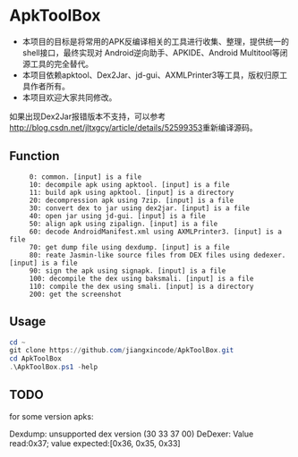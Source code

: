 # ApkToolBox

* 本项目的目标是将常用的APK反编译相关的工具进行收集、整理，提供统一的shell接口，最终实现对 Android逆向助手、APKIDE、Android Multitool等闭源工具的完全替代。
* 本项目依赖apktool、Dex2Jar、jd-gui、AXMLPrinter3等工具，版权归原工具作者所有。
* 本项目欢迎大家共同修改。

如果出现Dex2Jar报错版本不支持，可以参考<http://blog.csdn.net/jltxgcy/article/details/52599353>重新编译源码。

## Function

         0: common. [input] is a file
         10: decompile apk using apktool. [input] is a file
         11: build apk using apktool. [input] is a directory
         20: decompression apk using 7zip. [input] is a file
         30: convert dex to jar using dex2jar. [input] is a file
         40: open jar using jd-gui. [input] is a file
         50: align apk using zipalign. [input] is a file
         60: decode AndroidManifest.xml using AXMLPrinter3. [input] is a file
         70: get dump file using dexdump. [input] is a file
         80: reate Jasmin-like source files from DEX files using dedexer. [input] is a file
         90: sign the apk using signapk. [input] is a file
         100: decompile the dex using baksmali. [input] is a file
         110: compile the dex using smali. [input] is a directory
         200: get the screenshot

## Usage

```powershell
cd ~
git clone https://github.com/jiangxincode/ApkToolBox.git
cd ApkToolBox
.\ApkToolBox.ps1 -help
```

## TODO

for some version apks:

Dexdump: unsupported dex version (30 33 37 00)
DeDexer: Value read:0x37; value expected:[0x36, 0x35, 0x33]